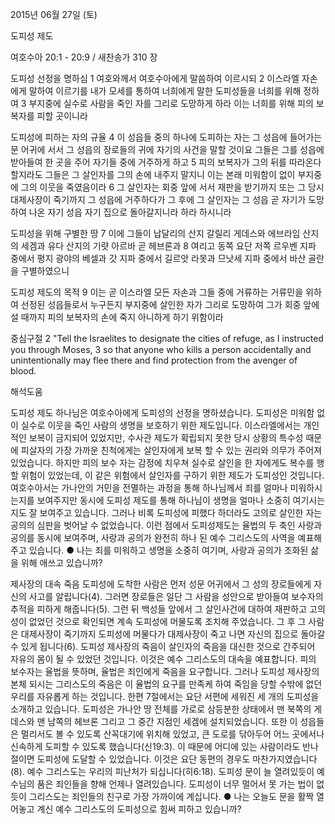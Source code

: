 2015년 06월 27일 (토)

도피성 제도



여호수아 20:1 - 20:9 / 새찬송가 310 장


도피성 선정을 명하심
1 여호와께서 여호수아에게 말씀하여 이르시되 2 이스라엘 자손에게 말하여 이르기를 내가 모세를 통하여 너희에게 말한 도피성들을 너희를 위해 정하여 3 부지중에 실수로 사람을 죽인 자를 그리로 도망하게 하라 이는 너희를 위해 피의 보복자를 피할 곳이니라

도피성에 피하는 자의 규율
4 이 성읍들 중의 하나에 도피하는 자는 그 성읍에 들어가는 문 어귀에 서서 그 성읍의 장로들의 귀에 자기의 사건을 말할 것이요 그들은 그를 성읍에 받아들여 한 곳을 주어 자기들 중에 거주하게 하고 5 피의 보복자가 그의 뒤를 따라온다 할지라도 그들은 그 살인자를 그의 손에 내주지 말지니 이는 본래 미워함이 없이 부지중에 그의 이웃을 죽였음이라 6 그 살인자는 회중 앞에 서서 재판을 받기까지 또는 그 당시 대제사장이 죽기까지 그 성읍에 거주하다가 그 후에 그 살인자는 그 성읍 곧 자기가 도망하여 나온 자기 성읍 자기 집으로 돌아갈지니라 하라 하시니라 

도피성을 위해 구별한 땅
7 이에 그들이 납달리의 산지 갈릴리 게데스와 에브라임 산지의 세겜과 유다 산지의 기럇 아르바 곧 헤브론과 8 여리고 동쪽 요단 저쪽 르우벤 지파 중에서 평지 광야의 베셀과 갓 지파 중에서 길르앗 라못과 므낫세 지파 중에서 바산 골란을 구별하였으니 

도피성 제도의 목적
9 이는 곧 이스라엘 모든 자손과 그들 중에 거류하는 거류민을 위하여 선정된 성읍들로서 누구든지 부지중에 살인한 자가 그리로 도망하여 그가 회중 앞에 설 때까지 피의 보복자의 손에 죽지 아니하게 하기 위함이라

중심구절 2 "Tell the Israelites to designate the cities of refuge, as I instructed you through Moses, 3 so that anyone who kills a person accidentally and unintentionally may flee there and find protection from the avenger of blood.

해석도움





도피성 제도
하나님은 여호수아에게 도피성의 선정을 명하셨습니다. 도피성은 미워함 없이 실수로 이웃을 죽인 사람의 생명을 보호하기 위한 제도입니다. 이스라엘에서는 개인적인 보복이 금지되어 있었지만, 수사관 제도가 확립되지 못한 당시 상황의 특수성 때문에 피살자의 가장 가까운 친척에게는 살인자에게 보복 할 수 있는 권리와 의무가 주어져 있었습니다. 하지만 피의 보수 자는 감정에 치우쳐 실수로 살인을 한 자에게도 복수를 행할 위험이 있었는데, 이 같은 위험에서 살인자를 구하기 위한 제도가 도피성인 것입니다. 여호수아서는 가나안의 거민을 전멸하는 과정을 통해 하나님께서 죄를 얼마나 미워하시는지를 보여주지만 동시에 도피성 제도를 통해 하나님이 생명을 얼마나 소중히 여기시는지도 잘 보여주고 있습니다. 그러나 비록 도피성에 피했다 하더라도 고의로 살인한 자는 공의의 심판을 벗어날 수 없었습니다. 이런 점에서 도피성제도는 율법의 두 축인 사랑과 공의를 동시에 보여주며, 사랑과 공의가 완전히 하나 된 예수 그리스도의 사역을 예표해주고 있습니다. 
● 나는 죄를 미워하고 생명을 소중히 여기며, 사랑과 공의가 조화된 삶을 위해 애쓰고 있습니까? 

제사장의 대속 죽음
도피성에 도착한 사람은 먼저 성문 어귀에서 그 성의 장로들에게 자신의 사고를 알립니다(4). 그러면 장로들은 일단 그 사람을 성안으로 받아들여 보수자의 추적을 피하게 해줍니다(5). 그런 뒤 백성들 앞에서 그 살인사건에 대하여 재판하고 고의성이 없었던 것으로 확인되면 계속 도피성에 머물도록 조치해 주었습니다. 그 후 그 사람은 대제사장이 죽기까지 도피성에 머물다가 대제사장이 죽고 나면 자신의 집으로 돌아갈 수 있게 됩니다(6). 도피성 제사장의 죽음이 살인자의 죽음을 대신한 것으로 간주되어 자유의 몸이 될 수 있었던 것입니다. 이것은 예수 그리스도의 대속을 예표합니다. 피의 보수자는 율법을 뜻하며, 율법은 죄인에게 죽음을 요구합니다. 그러나 도피성 제사장의 본체 되시는 그리스도의 죽음은 이 율법의 요구를 만족케 하여 죽임을 당할 수밖에 없던 우리를 자유롭게 하는 것입니다.
한편 7절에서는 요단 서편에 세워진 세 개의 도피성을 소개하고 있습니다. 도피성은 가나안 땅 전체를 가로로 삼등분한 상태에서 맨 북쪽의 게데스와 맨 남쪽의 헤브론 그리고 그 중간 지점인 세겜에 설치되었습니다. 또한 이 성읍들은 멀리서도 볼 수 있도록 산꼭대기에 위치해 있었고, 큰 도로를 닦아두어 어느 곳에서나 신속하게 도피할 수 있도록 했습니다(신19:3). 이 때문에 어디에 있는 사람이라도 반나절이면 도피성에 도달할 수 있었습니다. 이것은 요단 동편의 경우도 마찬가지였습니다(8). 예수 그리스도는 우리의 피난처가 되십니다(히6:18). 도피성 문이 늘 열려있듯이 예수님의 품은 죄인들을 향해 언제나 열려있습니다. 도피성이 너무 멀어서 못 가는 법이 없듯이 그리스도는 죄인들의 친구로 가장 가까이에 계십니다. 
●  나는 오늘도 문을 활짝 열어놓고 계신 예수 그리스도의 도피성으로 힘써 피하고 있습니까?